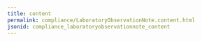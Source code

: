 ```yaml
---
title: content
permalink: compliance/LaboratoryObservationNote.content.html
jsonid: compliance_laboratoryobservationnote_content
---
```

